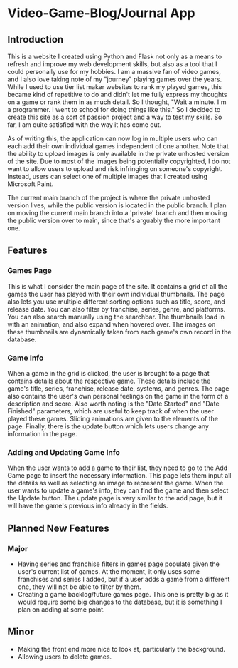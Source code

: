 # Video-Game-Blog/Journal App
## Introduction
This is a website I created using Python and Flask not only as a means to refresh and improve my web development skills, but also as a tool that I could personally use for my hobbies. I am a massive fan of video games, and I also love taking note of my "journey" playing games over the years. While I used to use tier list maker websites to rank my played games, this became kind of repetitive to do and didn't let me fully express my thoughts on a game or rank them in as much detail. So I thought, "Wait a minute. I'm a programmer. I went to school for doing things like this." So I decided to create this site as a sort of passion project and a way to test my skills. So far, I am quite satisfied with the way it has come out.

As of writing this, the application can now log in multiple users who can each add their own individual games independent of one another. Note that the ability to upload images is only available in the private unhosted version of the site. Due to most of the images being potentially copyrighted, I do not want to allow users to upload and risk infringing on someone's copyright. Instead, users can select one of multiple images that I created using Microsoft Paint.

The current main branch of the project is where the private unhosted version lives, while the public version is located in the public branch. I plan on moving the current main branch into a 'private' branch and then moving the public version over to main, since that's
arguably the more important one.

## Features
### Games Page
This is what I consider the main page of the site. It contains a grid of all the games the user has played with their own individual thumbnails. The page also lets you use multiple different sorting options such as title, score, and release date. You can also filter by franchise, series, genre, and platforms. You can also search manually using the searchbar. The thumbnails load in with an animation, and also expand when hovered over. The images on these thumbnails are dynamically taken from each game's own record in the database.

### Game Info
When a game in the grid is clicked, the user is brought to a page that contains details about the respective game. These details include the game's title, series, franchise, release date, systems, and genres. The page also contains the user's own personal feelings on the game in the form of a description and score. Also worth noting is the "Date Started" and "Date Finished" parameters, which are useful to keep track of when the user played these games. Sliding animations are given to the elements of the page. Finally, there is the update button which lets users change any information in the page.

### Adding and Updating Game Info
When the user wants to add a game to their list, they need to go to the Add Game page to insert the necessary information. This page lets them input all the details as well as selecting an image to represent the game. When the user wants to update a game's info, they can find the game and then select the Update button. The update page is very similar to the add page, but it will have the game's previous info already in the fields.

## Planned New Features
### Major
- Having series and franchise filters in games page populate given the user's current list of games. At the moment, it only uses some franchises and series I added, but if a user adds a game from a different one, they will not be able to filter by them.
- Creating a game backlog/future games page. This one is pretty big as it would require some big changes to the database, but it is something I plan on adding at some point.

## Minor
- Making the front end more nice to look at, particularly the background.
- Allowing users to delete games.
